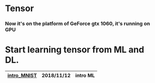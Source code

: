 # Tensor
### Now it's on the platform of GeForce gtx 1060, it's running on GPU
# Start learning tensor from ML and DL.
|[intro_MNIST](intro_MNIST)|2018/11/12|intro ML|
|---|---|---|
